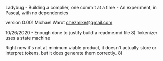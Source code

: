 Ladybug - Building a complier, one commit at a time - An experiment, in Pascal, with no dependencies

version 0.001
Michael Warot
chezmike@gmail.com

10/26/2020 - Enough done to justify build a readme.md file 8)
  Tokenizer uses a state machine
  
Right now it's not at minimum viable product, it doesn't actually store or interpret tokens, but it does generate them correctly. 8)
